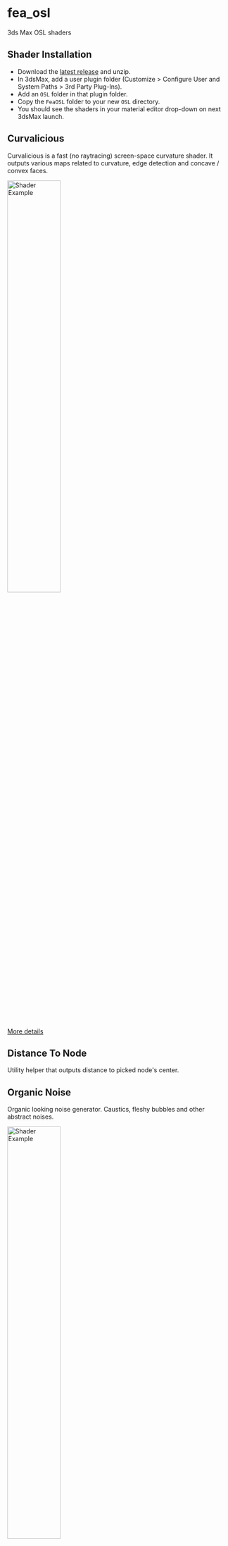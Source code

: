 # fea_osl
3ds Max OSL shaders

## Shader Installation
- Download the [latest release](https://github.com/p-groarke/fea_osl/releases/latest) and unzip.
- In 3dsMax, add a user plugin folder (Customize > Configure User and System Paths > 3rd Party Plug-Ins).
- Add an `OSL` folder in that plugin folder.
- Copy the `FeaOSL` folder to your new `OSL` directory.
- You should see the shaders in your material editor drop-down on next 3dsMax launch.

## Curvalicious
Curvalicious is a fast (no raytracing) screen-space curvature shader. It outputs various maps related to curvature, edge detection and concave / convex faces.

<img src="doc/img/curvalicious_curvature_crab.png" width="49%" title="Curvature Map" alt="Shader Example">

[More details](doc/curvalicious.md)

## Distance To Node
Utility helper that outputs distance to picked node's center.

## Organic Noise
Organic looking noise generator. Caustics, fleshy bubbles and other abstract noises.

<img src="doc/img/organic_noise.png" width="49%" title="Organic Noise" alt="Shader Example">

[More details](doc/organic_noise.md)

## Simple Ocean
SimpleOcean is a Gerstner Wave implementation to simulate ocean vector displacement. It isn't highly complex, but should do the job when you need a quick & dirty ocean. The shader outputs a main vector displacement map and multiple utility maps, like foam maps, above sea map, etc.

<img src="doc/img/simpleocean_test1.png" width="49%" title="Test Render 1" alt="Shader Example">

[More details](doc/simple_ocean.md)


# Build Instructions

* [Install haskell](https://www.haskell.org/ghcup/install/).
* [Install 7-zip](https://www.7-zip.org/).
* Run the build script, this will create a build folder and output the finalized shaders inside of it.

```bash
cd fea_osl
runhaskell build.hs
```
